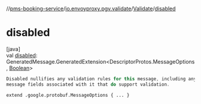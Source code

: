 //[pms-booking-service](../../../index.md)/[io.envoyproxy.pgv.validate](../index.md)/[Validate](index.md)/[disabled](disabled.md)

# disabled

[java]\
val [disabled](disabled.md): GeneratedMessage.GeneratedExtension&lt;DescriptorProtos.MessageOptions, [Boolean](https://docs.oracle.com/en/java/javase/23/docs/api/java.base/java/lang/Boolean.html)&gt;

```kotlin
Disabled nullifies any validation rules for this message, including any
message fields associated with it that do support validation.

```
`extend .google.protobuf.MessageOptions { ... }`
